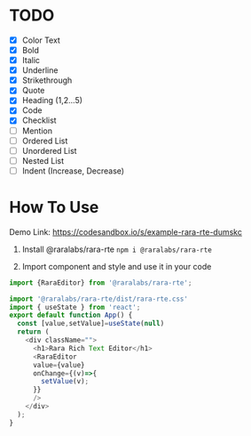 # TODO

 - [x] Color Text
 - [x] Bold
 - [x] Italic
 - [x] Underline
 - [x] Strikethrough
 - [x] Quote
 - [x] Heading (1,2...5)
 - [x] Code
 - [x] Checklist
 - [ ] Mention
 - [ ] Ordered List
 - [ ] Unordered List
 - [ ] Nested List
 - [ ] Indent (Increase, Decrease)

# How To Use

Demo Link: https://codesandbox.io/s/example-rara-rte-dumskc

1. Install @raralabs/rara-rte
 `npm i @raralabs/rara-rte`
 
2. Import component and style and use it in your code

```javascript
import {RaraEditor} from '@raralabs/rara-rte';

import '@raralabs/rara-rte/dist/rara-rte.css'
import { useState } from 'react';
export default function App() {
  const [value,setValue]=useState(null)
  return (
    <div className="">
      <h1>Rara Rich Text Editor</h1>
      <RaraEditor
      value={value}
      onChange={(v)=>{
        setValue(v);
      }}
      />
    </div>
  );
}
```
